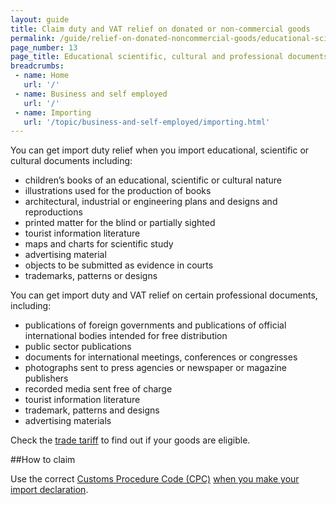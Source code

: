```yaml
---
layout: guide
title: Claim duty and VAT relief on donated or non-commercial goods
permalink: /guide/relief-on-donated-noncommercial-goods/educational-scientific-cultural-professional-documents.html
page_number: 13
page_title: Educational scientific, cultural and professional documents
breadcrumbs:
 - name: Home
   url: '/'
 - name: Business and self employed
   url: '/'
 - name: Importing
   url: '/topic/business-and-self-employed/importing.html'   
---
```


You can get import duty relief when you import educational, scientific or cultural documents including:

- children’s books of an educational, scientific or cultural nature
- illustrations used for the production of books
- architectural, industrial or engineering plans and designs and reproductions
- printed matter for the blind or partially sighted
- tourist information literature
- maps and charts for scientific study
- advertising material 
- objects to be submitted as evidence in courts
- trademarks, patterns or designs

You can get import duty and VAT relief on certain professional documents, including:

- publications of foreign governments and publications of official international bodies intended for free distribution
- public sector publications
- documents for international meetings, conferences or congresses
- photographs sent to press agencies or newspaper or magazine publishers
- recorded media sent free of charge
- tourist information literature
- trademark, patterns and designs
- advertising materials

Check the [trade tariff](/start/trade-tariff.html) to find out if your goods are eligible. 

##How to claim

Use the correct [Customs Procedure Code (CPC)](/start/trade-tariff.html) [when you make your import declaration](/guide/import-goods-outside-eu/overview.html).
